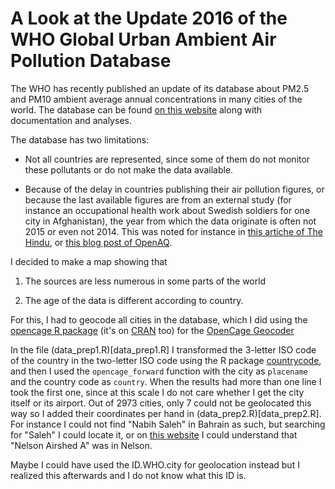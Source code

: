 A Look at the Update 2016 of the WHO Global Urban Ambient Air Pollution Database
================================================================================

The WHO has recently published an update of its database about PM2.5 and PM10 ambient average annual concentrations in many cities of the world. The database can be found [on this website](http://www.who.int/phe/health_topics/outdoorair/databases/cities/en/) along with documentation and analyses.

The database has two limitations:

-   Not all countries are represented, since some of them do not monitor these pollutants or do not make the data available.

-   Because of the delay in countries publishing their air pollution figures, or because the last available figures are from an external study (for instance an occupational health work about Swedish soldiers for one city in Afghanistan), the year from which the data originate is often not 2015 or even not 2014. This was noted for instance in [this artiche of The Hindu](http://www.thehindu.com/news/cities/Delhi/outdated-data-misleading-experts/article8598361.ece?utm_source=RSS_Feed&utm_medium=RSS&utm_campaign=RSS_Syndication&utm_source=twitterfeed&utm_medium=twitter), or [this blog post of OpenAQ](https://medium.com/@openaq/surprising-make-up-of-yearly-air-quality-data-from-most-recent-who-report-61ae780df2ce#.8f4n8g6fd).

I decided to make a map showing that

1.  The sources are less numerous in some parts of the world

2.  The age of the data is different according to country.

For this, I had to geocode all cities in the database, which I did using the [opencage R package](https://github.com/ropenscilabs/opencage) (it's on [CRAN](https://cran.r-project.org/web/packages/opencage/index.html) too) for the [OpenCage Geocoder](https://geocoder.opencagedata.com/)

In the file (data\_prep1.R)\[data\_prep1.R\] I transformed the 3-letter ISO code of the country in the two-letter ISO code using the R package [countrycode](https://cran.r-project.org/web/packages/countrycode/index.html), and then I used the `opencage_forward` function with the city as `placename` and the country code as `country`. When the results had more than one line I took the first one, since at this scale I do not care whether I get the city itself or its airport. Out of 2973 cities, only 7 could not be geolocated this way so I added their coordinates per hand in (data\_prep2.R)\[data\_prep2.R\]. For instance I could not find "Nabih Saleh" in Bahrain as such, but searching for "Saleh" I could locate it, or on [this website](http://nelson.govt.nz/environment/air-quality/air-monitoring/airsheds-in-nelson/) I could understand that "Nelson Airshed A" was in Nelson.

Maybe I could have used the ID.WHO.city for geolocation instead but I realized this afterwards and I do not know what this ID is.
